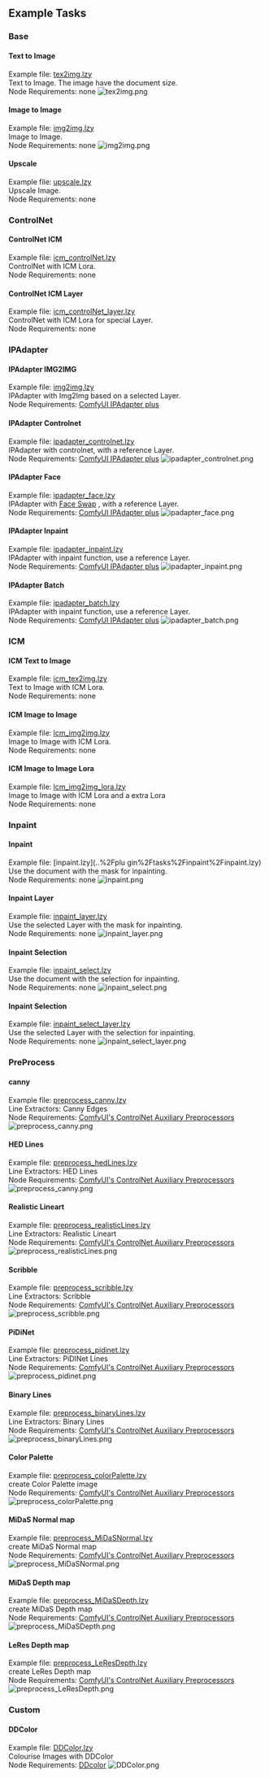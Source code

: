 ## Example Tasks

### Base
#### Text to Image
Example file: [tex2img.lzy](..%2Fplugin%2Ftasks%2Ftex2img.lzy) \
Text to Image. The image have the document size. \
Node Requirements: none
![tex2img.png](..%2Fplugin%2Ftasks%2Ftex2img.png)

#### Image to Image
Example file: [img2img.lzy](..%2Fplugin%2Ftasks%2Fimg2img.lzy) \
Image to Image. \
Node Requirements: none
![img2img.png](..%2Fplugin%2Ftasks%2Fimg2img.png)

#### Upscale
Example file: [upscale.lzy](..%2Fplugin%2Ftasks%2Fupscale.lzy) \
Upscale Image. \
Node Requirements: none

### ControlNet
#### ControlNet ICM
Example file: [icm_controlNet.lzy](..%2Fplugin%2Ftasks%2Fcontrolnet%2Ficm_controlNet.lzy) \
ControlNet with ICM Lora. \
Node Requirements: none

#### ControlNet ICM Layer
Example file: [icm_controlNet_layer.lzy](..%2Fplugin%2Ftasks%2Fcontrolnet%2Ficm_controlNet_layer.lzy) \
ControlNet with ICM Lora for special Layer. \
Node Requirements: none

### IPAdapter
#### IPAdapter IMG2IMG
Example file: [img2img.lzy](..%2Fplugin%2Ftasks%2Fipadapter%2Fimg2img.lzy) \
IPAdapter with Img2Img based on a selected Layer. \
Node Requirements: [ComfyUI IPAdapter plus](https://github.com/cubiq/ComfyUI_IPAdapter_plus)

#### IPAdapter Controlnet
Example file: [ipadapter_controlnet.lzy](..%2Fplugin%2Ftasks%2Fipadapter%2Fipadapter_controlnet.lzy)\
IPAdapter with controlnet, with a reference Layer. \
Node Requirements:  [ComfyUI IPAdapter plus](https://github.com/cubiq/ComfyUI_IPAdapter_plus)
![ipadapter_controlnet.png](..%2Fplugin%2Ftasks%2Fipadapter%2Fipadapter_controlnet.png)

#### IPAdapter Face
Example file: [ipadapter_face.lzy](..%2Fplugin%2Ftasks%2Fipadapter%2Fipadapter_face.lzy)\
IPAdapter with [Face Swap](https://github.com/cubiq/ComfyUI_IPAdapter_plus?tab=readme-ov-file#ipadapter-face) , with a reference Layer. \
Node Requirements:  [ComfyUI IPAdapter plus](https://github.com/cubiq/ComfyUI_IPAdapter_plus)
![ipadapter_face.png](..%2Fplugin%2Ftasks%2Fipadapter%2Fipadapter_face.png)

#### IPAdapter Inpaint
Example file: [ipadapter_inpaint.lzy](..%2Fplugin%2Ftasks%2Fipadapter%2Fipadapter_inpaint.lzy)\
IPAdapter with inpaint function, use a reference Layer. \
Node Requirements:  [ComfyUI IPAdapter plus](https://github.com/cubiq/ComfyUI_IPAdapter_plus)
![ipadapter_inpaint.png](..%2Fplugin%2Ftasks%2Fipadapter%2Fipadapter_inpaint.png)

#### IPAdapter Batch
Example file: [ipadapter_batch.lzy](..%2Fplugin%2Ftasks%2Fipadapter%2Fipadapter_batch.lzy)\
IPAdapter with inpaint function, use a reference Layer. \
Node Requirements:  [ComfyUI IPAdapter plus](https://github.com/cubiq/ComfyUI_IPAdapter_plus)
![ipadapter_batch.png](..%2Fplugin%2Ftasks%2Fipadapter%2Fipadapter_batch.png)

### ICM
#### ICM Text to Image
Example file: [icm_tex2img.lzy](..%2Fplugin%2Ftasks%2Flcm%2Ficm_tex2img.lzy) \
Text to Image with ICM Lora. \
Node Requirements: none

#### ICM Image to Image
Example file: [lcm_img2img.lzy](..%2Fplugin%2Ftasks%2Flcm%2Flcm_img2img.lzy) \
Image to Image with ICM Lora. \
Node Requirements: none

#### ICM Image to Image Lora
Example file: [lcm_img2img_lora.lzy](..%2Fplugin%2Ftasks%2Flcm%2Flcm_img2img_lora.lzy) \
Image to Image with ICM Lora and a extra Lora \
Node Requirements: none

### Inpaint
#### Inpaint 
Example file: [inpaint.lzy](..%2Fplu gin%2Ftasks%2Finpaint%2Finpaint.lzy) \
Use the document with the mask for inpainting. \
Node Requirements: none 
![inpaint.png](..%2Fplugin%2Ftasks%2Finpaint%2Finpaint.png)

#### Inpaint Layer
Example file: [inpaint_layer.lzy](..%2Fplugin%2Ftasks%2Finpaint%2Finpaint_layer.lzy) \
Use the selected Layer with the mask for inpainting. \
Node Requirements: none
![inpaint_layer.png](..%2Fplugin%2Ftasks%2Finpaint%2Finpaint_layer.png)

#### Inpaint Selection
Example file: [inpaint_select.lzy](..%2Fplugin%2Ftasks%2Finpaint%2Finpaint_select.lzy)\
Use the document with the selection for inpainting. \
Node Requirements: none
![inpaint_select.png](..%2Fplugin%2Ftasks%2Finpaint%2Finpaint_select.png)

#### Inpaint Selection
Example file: [inpaint_select_layer.lzy](..%2Fplugin%2Ftasks%2Finpaint%2Finpaint_select_layer.lzy)\
Use the selected Layer with the selection for inpainting. \
Node Requirements: none
![inpaint_select_layer.png](..%2Fplugin%2Ftasks%2Finpaint%2Finpaint_select_layer.png)

### PreProcess
#### canny
Example file: [preprocess_canny.lzy](..%2Fplugin%2Ftasks%2Fpreprocess%2Fpreprocess_canny.lzy)\
Line Extractors: Canny Edges \
Node Requirements: [ComfyUI's ControlNet Auxiliary Preprocessors](https://github.com/Fannovel16/comfyui_controlnet_aux)
![preprocess_canny.png](..%2Fplugin%2Ftasks%2Fpreprocess%2Fpreprocess_canny.png)

#### HED Lines
Example file: [preprocess_hedLines.lzy](..%2Fplugin%2Ftasks%2Fpreprocess%2Fpreprocess_hedLines.lzy)\
Line Extractors: HED Lines \
Node Requirements: [ComfyUI's ControlNet Auxiliary Preprocessors](https://github.com/Fannovel16/comfyui_controlnet_aux)
![preprocess_canny.png](..%2Fplugin%2Ftasks%2Fpreprocess%2Fpreprocess_canny.png)

#### Realistic Lineart
Example file: [preprocess_realisticLines.lzy](..%2Fplugin%2Ftasks%2Fpreprocess%2Fpreprocess_realisticLines.lzy)\
Line Extractors: Realistic Lineart \
Node Requirements: [ComfyUI's ControlNet Auxiliary Preprocessors](https://github.com/Fannovel16/comfyui_controlnet_aux)
![preprocess_realisticLines.png](..%2Fplugin%2Ftasks%2Fpreprocess%2Fpreprocess_realisticLines.png)

#### Scribble
Example file: [preprocess_scribble.lzy](..%2Fplugin%2Ftasks%2Fpreprocess%2Fpreprocess_scribble.lzy)\
Line Extractors: Scribble \
Node Requirements: [ComfyUI's ControlNet Auxiliary Preprocessors](https://github.com/Fannovel16/comfyui_controlnet_aux)
![preprocess_scribble.png](..%2Fplugin%2Ftasks%2Fpreprocess%2Fpreprocess_scribble.png)

#### PiDiNet
Example file: [preprocess_pidinet.lzy](..%2Fplugin%2Ftasks%2Fpreprocess%2Fpreprocess_pidinet.lzy)\
Line Extractors: PiDINet Lines \
Node Requirements: [ComfyUI's ControlNet Auxiliary Preprocessors](https://github.com/Fannovel16/comfyui_controlnet_aux)
![preprocess_pidinet.png](..%2Fplugin%2Ftasks%2Fpreprocess%2Fpreprocess_pidinet.png)

#### Binary Lines
Example file: [preprocess_binaryLines.lzy](..%2Fplugin%2Ftasks%2Fpreprocess%2Fpreprocess_binaryLines.lzy)\
Line Extractors: Binary Lines \
Node Requirements: [ComfyUI's ControlNet Auxiliary Preprocessors](https://github.com/Fannovel16/comfyui_controlnet_aux)
![preprocess_binaryLines.png](..%2Fplugin%2Ftasks%2Fpreprocess%2Fpreprocess_binaryLines.png)

#### Color Palette
Example file: [preprocess_colorPalette.lzy](..%2Fplugin%2Ftasks%2Fpreprocess%2Fpreprocess_colorPalette.lzy)\
create Color Palette image \
Node Requirements: [ComfyUI's ControlNet Auxiliary Preprocessors](https://github.com/Fannovel16/comfyui_controlnet_aux)
![preprocess_colorPalette.png](..%2Fplugin%2Ftasks%2Fpreprocess%2Fpreprocess_colorPalette.png)

#### MiDaS Normal map
Example file: [preprocess_MiDaSNormal.lzy](..%2Fplugin%2Ftasks%2Fpreprocess%2Fpreprocess_MiDaSNormal.lzy)\
create MiDaS Normal map \
Node Requirements: [ComfyUI's ControlNet Auxiliary Preprocessors](https://github.com/Fannovel16/comfyui_controlnet_aux)
![preprocess_MiDaSNormal.png](..%2Fplugin%2Ftasks%2Fpreprocess%2Fpreprocess_MiDaSNormal.png)

#### MiDaS Depth map
Example file: [preprocess_MiDaSDepth.lzy](..%2Fplugin%2Ftasks%2Fpreprocess%2Fpreprocess_MiDaSDepth.lzy)\
create MiDaS Depth map \
Node Requirements: [ComfyUI's ControlNet Auxiliary Preprocessors](https://github.com/Fannovel16/comfyui_controlnet_aux)
![preprocess_MiDaSDepth.png](..%2Fplugin%2Ftasks%2Fpreprocess%2Fpreprocess_MiDaSDepth.png)

#### LeRes Depth map
Example file: [preprocess_LeResDepth.lzy](..%2Fplugin%2Ftasks%2Fpreprocess%2Fpreprocess_LeResDepth.lzy)\
create LeRes Depth map \
Node Requirements: [ComfyUI's ControlNet Auxiliary Preprocessors](https://github.com/Fannovel16/comfyui_controlnet_aux)
![preprocess_LeResDepth.png](..%2Fplugin%2Ftasks%2Fpreprocess%2Fpreprocess_LeResDepth.png)
### Custom
#### DDColor
Example file: [DDColor.lzy](..%2Fplugin%2Ftasks%2Fcustom%2FDDColor.lzy)\
Colourise Images with DDColor \
Node Requirements: [DDcolor](https://github.com/kijai/ComfyUI-DDColor?tab=readme-ov-file)
![DDColor.png](..%2Fplugin%2Ftasks%2Fcustom%2FDDColor.png)


